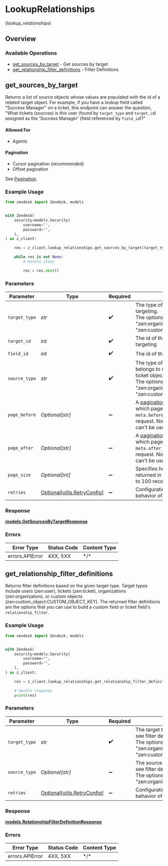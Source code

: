 # LookupRelationships
(*lookup_relationships*)

## Overview

### Available Operations

* [get_sources_by_target](#get_sources_by_target) - Get sources by target
* [get_relationship_filter_definitions](#get_relationship_filter_definitions) - Filter Definitions

## get_sources_by_target

Returns a list of source objects whose values are populated with the id of a related target object.  For example,
if you have a lookup field called "Success Manager" on a ticket, this endpoint can answer the question,
"What tickets (sources) is this user (found by `target_type` and `target_id`)
assigned as the 'Success Manager' (field referenced by `field_id`)?"

#### Allowed For

* Agents

#### Pagination

* Cursor pagination (recommended)
* Offset pagination

See [Pagination](/api-reference/introduction/pagination/).


### Example Usage

```python
from zendesk import Zendesk, models


with Zendesk(
    security=models.Security(
        username="",
        password="",
    ),
) as z_client:

    res = z_client.lookup_relationships.get_sources_by_target(target_type="zen:custom_object:apartment", target_id=1234, field_id=1234, source_type="zen:custom_object:apartment", page_size=100)

    while res is not None:
        # Handle items

        res = res.next()

```

### Parameters

| Parameter                                                                                                                                                                                                                                                                                                           | Type                                                                                                                                                                                                                                                                                                                | Required                                                                                                                                                                                                                                                                                                            | Description                                                                                                                                                                                                                                                                                                         | Example                                                                                                                                                                                                                                                                                                             |
| ------------------------------------------------------------------------------------------------------------------------------------------------------------------------------------------------------------------------------------------------------------------------------------------------------------------- | ------------------------------------------------------------------------------------------------------------------------------------------------------------------------------------------------------------------------------------------------------------------------------------------------------------------- | ------------------------------------------------------------------------------------------------------------------------------------------------------------------------------------------------------------------------------------------------------------------------------------------------------------------- | ------------------------------------------------------------------------------------------------------------------------------------------------------------------------------------------------------------------------------------------------------------------------------------------------------------------- | ------------------------------------------------------------------------------------------------------------------------------------------------------------------------------------------------------------------------------------------------------------------------------------------------------------------- |
| `target_type`                                                                                                                                                                                                                                                                                                       | *str*                                                                                                                                                                                                                                                                                                               | :heavy_check_mark:                                                                                                                                                                                                                                                                                                  | The type of object the relationship field is targeting.<br/>The options are "zen:user", "zen:ticket", "zen:organization", and "zen:custom_object:CUSTOM_OBJECT_KEY"<br/>                                                                                                                                            | zen:custom_object:apartment                                                                                                                                                                                                                                                                                         |
| `target_id`                                                                                                                                                                                                                                                                                                         | *int*                                                                                                                                                                                                                                                                                                               | :heavy_check_mark:                                                                                                                                                                                                                                                                                                  | The id of the object the relationship field is targeting<br/>                                                                                                                                                                                                                                                       | 1234                                                                                                                                                                                                                                                                                                                |
| `field_id`                                                                                                                                                                                                                                                                                                          | *int*                                                                                                                                                                                                                                                                                                               | :heavy_check_mark:                                                                                                                                                                                                                                                                                                  | The id of the lookup relationship field<br/>                                                                                                                                                                                                                                                                        | 1234                                                                                                                                                                                                                                                                                                                |
| `source_type`                                                                                                                                                                                                                                                                                                       | *str*                                                                                                                                                                                                                                                                                                               | :heavy_check_mark:                                                                                                                                                                                                                                                                                                  | The type of object the relationship field belongs to (example. ticket field belongs to a ticket object).<br/>The options are "zen:user", "zen:ticket", "zen:organization", and "zen:custom_object:CUSTOM_OBJECT_KEY"<br/>                                                                                           | zen:custom_object:apartment                                                                                                                                                                                                                                                                                         |
| `page_before`                                                                                                                                                                                                                                                                                                       | *Optional[str]*                                                                                                                                                                                                                                                                                                     | :heavy_minus_sign:                                                                                                                                                                                                                                                                                                  | A [pagination cursor](/documentation/api-basics/pagination/paginating-through-lists-using-cursor-pagination) that tells the endpoint which page to start on. It should be a `meta.before_cursor` value from a previous request. Note: `page[before]` and `page[after]` can't be used together in the same request.<br/> |                                                                                                                                                                                                                                                                                                                     |
| `page_after`                                                                                                                                                                                                                                                                                                        | *Optional[str]*                                                                                                                                                                                                                                                                                                     | :heavy_minus_sign:                                                                                                                                                                                                                                                                                                  | A [pagination cursor](/documentation/api-basics/pagination/paginating-through-lists-using-cursor-pagination) that tells the endpoint which page to start on. It should be a `meta.after_cursor` value from a previous request. Note: `page[before]` and `page[after]` can't be used together in the same request.<br/> |                                                                                                                                                                                                                                                                                                                     |
| `page_size`                                                                                                                                                                                                                                                                                                         | *Optional[int]*                                                                                                                                                                                                                                                                                                     | :heavy_minus_sign:                                                                                                                                                                                                                                                                                                  | Specifies how many records should be returned in the response. You can specify up to 100 records per page.<br/>                                                                                                                                                                                                     |                                                                                                                                                                                                                                                                                                                     |
| `retries`                                                                                                                                                                                                                                                                                                           | [Optional[utils.RetryConfig]](../../models/utils/retryconfig.md)                                                                                                                                                                                                                                                    | :heavy_minus_sign:                                                                                                                                                                                                                                                                                                  | Configuration to override the default retry behavior of the client.                                                                                                                                                                                                                                                 |                                                                                                                                                                                                                                                                                                                     |

### Response

**[models.GetSourcesByTargetResponse](../../models/getsourcesbytargetresponse.md)**

### Errors

| Error Type      | Status Code     | Content Type    |
| --------------- | --------------- | --------------- |
| errors.APIError | 4XX, 5XX        | \*/\*           |

## get_relationship_filter_definitions

Returns filter definitions based on the given target type.  Target types
include users (zen:user), tickets (zen:ticket), organizations (zen:organization), or custom objects (zen:custom_object:CUSTOM_OBJECT_KEY).
The returned filter definitions are the options that you can use to build a custom field or ticket field's
`relationship_filter`.


### Example Usage

```python
from zendesk import Zendesk, models


with Zendesk(
    security=models.Security(
        username="",
        password="",
    ),
) as z_client:

    res = z_client.lookup_relationships.get_relationship_filter_definitions(target_type="zen:custom_object:apartment", source_type="zen:user")

    # Handle response
    print(res)

```

### Parameters

| Parameter                                                                                                                                                                    | Type                                                                                                                                                                         | Required                                                                                                                                                                     | Description                                                                                                                                                                  | Example                                                                                                                                                                      |
| ---------------------------------------------------------------------------------------------------------------------------------------------------------------------------- | ---------------------------------------------------------------------------------------------------------------------------------------------------------------------------- | ---------------------------------------------------------------------------------------------------------------------------------------------------------------------------- | ---------------------------------------------------------------------------------------------------------------------------------------------------------------------------- | ---------------------------------------------------------------------------------------------------------------------------------------------------------------------------- |
| `target_type`                                                                                                                                                                | *str*                                                                                                                                                                        | :heavy_check_mark:                                                                                                                                                           | The target type for which you would like to see filter definitions.<br/>The options are "zen:user", "zen:ticket", "zen:organization", and "zen:custom_object:CUSTOM_OBJECT_KEY"<br/> | zen:custom_object:apartment                                                                                                                                                  |
| `source_type`                                                                                                                                                                | *Optional[str]*                                                                                                                                                              | :heavy_minus_sign:                                                                                                                                                           | The source type for which you would like to see filter definitions.<br/>The options are "zen:user", "zen:ticket", and "zen:organization"<br/>                                | zen:user                                                                                                                                                                     |
| `retries`                                                                                                                                                                    | [Optional[utils.RetryConfig]](../../models/utils/retryconfig.md)                                                                                                             | :heavy_minus_sign:                                                                                                                                                           | Configuration to override the default retry behavior of the client.                                                                                                          |                                                                                                                                                                              |

### Response

**[models.RelationshipFilterDefinitionResponse](../../models/relationshipfilterdefinitionresponse.md)**

### Errors

| Error Type      | Status Code     | Content Type    |
| --------------- | --------------- | --------------- |
| errors.APIError | 4XX, 5XX        | \*/\*           |